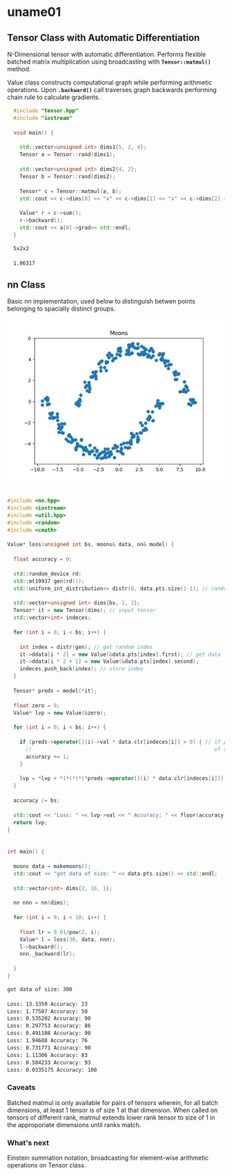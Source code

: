# uname01

## Tensor Class with Automatic Differentiation

N-Dimensional tensor with automatic differentiation. Performs flexible batched matrix multiplication using broadcasting with **`Tensor::matmul()`** method. 

Value class constructs computational graph while performing arithmetic operations. Upon **`.backward()`** call traverses graph backwards performing chain rule to calculate gradients.

```c++
  #include "tensor.hpp"
  #include "iostream"
  
  void main() {

    std::vector<unsigned int> dims1{5, 2, 4};
	Tensor a = Tensor::rand(dims1);

	std::vector<unsigned int> dims2{4, 2};
	Tensor b = Tensor::rand(dims2);

	Tensor* c = Tensor::matmul(a, b);
	std::cout << c->dims[0] << "x" << c->dims[1] << "x" << c->dims[2] << "\n" << std::endl;

	Value* r = c->sum();
	r->backward();
	std::cout << a[0]->grad<< std::endl;
  }
```

```bash
  5x2x2

  1.06317
```
## nn Class

Basic nn implementation, used below to distinguish betwen points belonging to spacially distinct groups.

<center><img src="moons.jpg" ...></center>
<br />

```c++
#include <nn.hpp>
#include <iostream>
#include <util.hpp>
#include <random>
#include <cmath>

Value* loss(unsigned int bs, moons& data, nn& model) {

  float accuracy = 0;
	
  std::random_device rd; 
  std::mt19937 gen(rd());
  std::uniform_int_distribution<> distr(0, data.pts.size()-1); // random sampler 

  std::vector<unsigned int> dims{bs, 1, 2};
  Tensor* it = new Tensor(dims); // input tensor
  std::vector<int> indeces;

  for (int i = 0; i < bs; i++) {

	int index = distr(gen); // get random index
	it->ddata[i * 2] = new Value(&data.pts[index].first); // get data
	it->ddata[i * 2 + 1] = new Value(&data.pts[index].second);
	indeces.push_back(index); // store index
  }
	
  Tensor* preds = model(*it);

  float zero = 0;
  Value* lvp = new Value(&zero);

  for (int i = 0; i < bs; i++) {

	if (preds->operator[](i)->val * data.clr[indeces[i]] > 0) { // if prediction and actual are 
	  //													       of same sign
	  accuracy += 1;
	}

	lvp = *lvp + *(*(*(*(*preds->operator[](i) * data.clr[indeces[i]]) * -1.0F) + 1)->relu() / bs); // max-margin loss
  }
  
  accuracy /= bs;

  std::cout << "Loss: " << lvp->val << " Accuracy: " << floor(accuracy * 100) << std::endl;
  return lvp;
}


int main() {

  moons data = makemoons();
  std::cout << "got data of size: " << data.pts.size() << std::endl;

  std::vector<int> dims{2, 16, 1};

  nn nnn = nn(dims);

  for (int i = 0; i < 10; i++) {

	float lr = 0.01/pow(2, i);
	Value* l = loss(30, data, nnn);
	l->backward();
	nnn._backward(lr);

  }
}
```

```bash
got data of size: 300

Loss: 13.3359 Accuracy: 23
Loss: 1.77507 Accuracy: 50
Loss: 0.535202 Accuracy: 90
Loss: 0.297753 Accuracy: 86
Loss: 0.491108 Accuracy: 90
Loss: 1.94688 Accuracy: 76
Loss: 0.731771 Accuracy: 90
Loss: 1.11306 Accuracy: 83
Loss: 0.504233 Accuracy: 93
Loss: 0.0335175 Accuracy: 100
```
### Caveats

Batched matmul is only available for pairs of tensors wherein, for all batch dimensions, at least 1 tensor is of size 1 at that dimension. When called on tensors of different rank, matmul extends lower rank tensor to size of 1 in the approporiate dimensions until ranks match.

### What's next

Einstein summation notation, broadcasting for element-wise arithmetic operations on Tensor class.